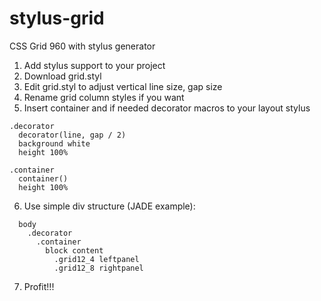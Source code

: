 # stylus-grid
CSS Grid 960 with stylus generator

1. Add stylus support to your project
2. Download grid.styl
3. Edit grid.styl to adjust vertical line size, gap size
4. Rename grid column styles if you want
5. Insert container and if needed decorator macros to your layout stylus
```
.decorator
  decorator(line, gap / 2)
  background white
  height 100%

.container
  container()
  height 100%
``` 
6. Use simple div structure (JADE example):
```
  body
    .decorator
      .container
        block content
          .grid12_4 leftpanel
          .grid12_8 rightpanel
```
7. Profit!!!
